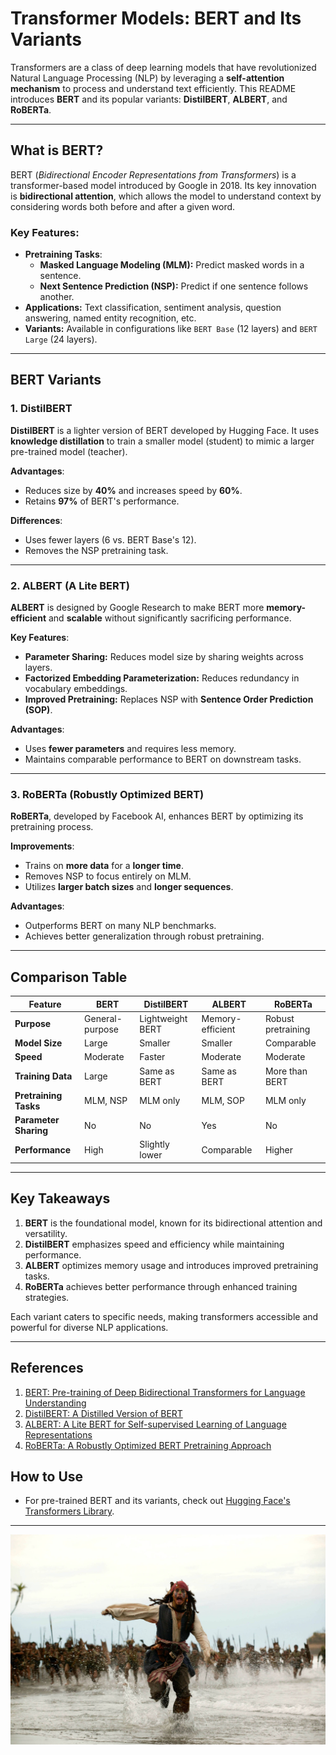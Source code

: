 # Transformer Models: BERT and Its Variants

Transformers are a class of deep learning models that have revolutionized Natural Language Processing (NLP) by leveraging a **self-attention mechanism** to process and understand text efficiently. This README introduces **BERT** and its popular variants: **DistilBERT**, **ALBERT**, and **RoBERTa**.

---

##  What is BERT?

BERT (*Bidirectional Encoder Representations from Transformers*) is a transformer-based model introduced by Google in 2018. Its key innovation is **bidirectional attention**, which allows the model to understand context by considering words both before and after a given word.

### Key Features:
- **Pretraining Tasks**:
  - **Masked Language Modeling (MLM):** Predict masked words in a sentence.
  - **Next Sentence Prediction (NSP):** Predict if one sentence follows another.
- **Applications:** Text classification, sentiment analysis, question answering, named entity recognition, etc.
- **Variants:** Available in configurations like `BERT Base` (12 layers) and `BERT Large` (24 layers).

---

## BERT Variants

### 1. DistilBERT
**DistilBERT** is a lighter version of BERT developed by Hugging Face. It uses **knowledge distillation** to train a smaller model (student) to mimic a larger pre-trained model (teacher).

**Advantages**:
- Reduces size by **40%** and increases speed by **60%**.
- Retains **97%** of BERT's performance.

**Differences**:
- Uses fewer layers (6 vs. BERT Base's 12).
- Removes the NSP pretraining task.

---

### 2. ALBERT (A Lite BERT)
**ALBERT** is designed by Google Research to make BERT more **memory-efficient** and **scalable** without significantly sacrificing performance.

**Key Features**:
- **Parameter Sharing:** Reduces model size by sharing weights across layers.
- **Factorized Embedding Parameterization:** Reduces redundancy in vocabulary embeddings.
- **Improved Pretraining:** Replaces NSP with **Sentence Order Prediction (SOP)**.

**Advantages**:
- Uses **fewer parameters** and requires less memory.
- Maintains comparable performance to BERT on downstream tasks.

---

### 3. RoBERTa (Robustly Optimized BERT)
**RoBERTa**, developed by Facebook AI, enhances BERT by optimizing its pretraining process.

**Improvements**:
- Trains on **more data** for a **longer time**.
- Removes NSP to focus entirely on MLM.
- Utilizes **larger batch sizes** and **longer sequences**.

**Advantages**:
- Outperforms BERT on many NLP benchmarks.
- Achieves better generalization through robust pretraining.

---

## Comparison Table

| Feature                | BERT           | DistilBERT        | ALBERT            | RoBERTa          |
|------------------------|----------------|-------------------|-------------------|------------------|
| **Purpose**            | General-purpose | Lightweight BERT  | Memory-efficient | Robust pretraining |
| **Model Size**         | Large          | Smaller           | Smaller           | Comparable       |
| **Speed**              | Moderate       | Faster            | Moderate          | Moderate         |
| **Training Data**      | Large          | Same as BERT      | Same as BERT      | More than BERT   |
| **Pretraining Tasks**  | MLM, NSP       | MLM only          | MLM, SOP          | MLM only         |
| **Parameter Sharing**  | No             | No                | Yes               | No               |
| **Performance**        | High           | Slightly lower    | Comparable        | Higher           |

---

## Key Takeaways

1. **BERT** is the foundational model, known for its bidirectional attention and versatility.
2. **DistilBERT** emphasizes speed and efficiency while maintaining performance.
3. **ALBERT** optimizes memory usage and introduces improved pretraining tasks.
4. **RoBERTa** achieves better performance through enhanced training strategies.

Each variant caters to specific needs, making transformers accessible and powerful for diverse NLP applications.

---

## References

1. [BERT: Pre-training of Deep Bidirectional Transformers for Language Understanding](https://arxiv.org/abs/1810.04805)
2. [DistilBERT: A Distilled Version of BERT](https://arxiv.org/abs/1910.01108)
3. [ALBERT: A Lite BERT for Self-supervised Learning of Language Representations](https://arxiv.org/abs/1909.11942)
4. [RoBERTa: A Robustly Optimized BERT Pretraining Approach](https://arxiv.org/abs/1907.11692)

## How to Use

- For pre-trained BERT and its variants, check out [Hugging Face's Transformers Library](https://github.com/huggingface/transformers).


---

![](featured_image.jpg)